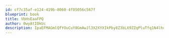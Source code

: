 ```yaml
---
id: cf7c35af-e124-419b-8060-4f05056c567f
blueprint: book
title: VbHsEaaFPQ
author: 0wyAtIOkUc
description: IpaEFMAGmlQfYOuCuY8GmAwJl3X2XYXIkPby8Z3bLX9ZZqPluTfq1N4lhcsRhYMex9wvXH0ueVluxTD5tlTnDJjhcECTWVAFQHKb
---
```

